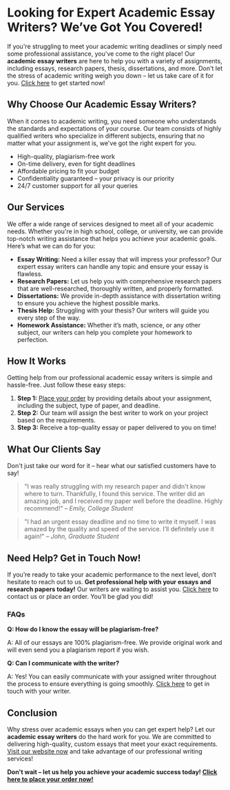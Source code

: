 # Looking for Expert Academic Essay Writers? We’ve Got You Covered!

If you're struggling to meet your academic writing deadlines or simply need some professional assistance, you've come to the right place! Our **academic essay writers** are here to help you with a variety of assignments, including essays, research papers, thesis, dissertations, and more. Don't let the stress of academic writing weigh you down – let us take care of it for you. [Click here](https://tinyurl.com/topessay?keyword=academic+essay+writers) to get started now!

## Why Choose Our Academic Essay Writers?

When it comes to academic writing, you need someone who understands the standards and expectations of your course. Our team consists of highly qualified writers who specialize in different subjects, ensuring that no matter what your assignment is, we've got the right expert for you.

- High-quality, plagiarism-free work
- On-time delivery, even for tight deadlines
- Affordable pricing to fit your budget
- Confidentiality guaranteed – your privacy is our priority
- 24/7 customer support for all your queries

## Our Services

We offer a wide range of services designed to meet all of your academic needs. Whether you're in high school, college, or university, we can provide top-notch writing assistance that helps you achieve your academic goals. Here’s what we can do for you:

- **Essay Writing:** Need a killer essay that will impress your professor? Our expert essay writers can handle any topic and ensure your essay is flawless.
- **Research Papers:** Let us help you with comprehensive research papers that are well-researched, thoroughly written, and properly formatted.
- **Dissertations:** We provide in-depth assistance with dissertation writing to ensure you achieve the highest possible marks.
- **Thesis Help:** Struggling with your thesis? Our writers will guide you every step of the way.
- **Homework Assistance:** Whether it’s math, science, or any other subject, our writers can help you complete your homework to perfection.

## How It Works

Getting help from our professional academic essay writers is simple and hassle-free. Just follow these easy steps:

1. **Step 1:** [Place your order](https://tinyurl.com/topessay?keyword=academic+essay+writers) by providing details about your assignment, including the subject, type of paper, and deadline.
2. **Step 2:** Our team will assign the best writer to work on your project based on the requirements.
3. **Step 3:** Receive a top-quality essay or paper delivered to you on time!

## What Our Clients Say

Don't just take our word for it – hear what our satisfied customers have to say!

> "I was really struggling with my research paper and didn't know where to turn. Thankfully, I found this service. The writer did an amazing job, and I received my paper well before the deadline. Highly recommend!" – _Emily, College Student_

> "I had an urgent essay deadline and no time to write it myself. I was amazed by the quality and speed of the service. I’ll definitely use it again!" – _John, Graduate Student_

## Need Help? Get in Touch Now!

If you’re ready to take your academic performance to the next level, don’t hesitate to reach out to us. **Get professional help with your essays and research papers today!** Our writers are waiting to assist you. [Click here](https://tinyurl.com/topessay?keyword=academic+essay+writers) to contact us or place an order. You’ll be glad you did!

### FAQs

**Q: How do I know the essay will be plagiarism-free?**

A: All of our essays are 100% plagiarism-free. We provide original work and will even send you a plagiarism report if you wish.

**Q: Can I communicate with the writer?**

A: Yes! You can easily communicate with your assigned writer throughout the process to ensure everything is going smoothly. [Click here](https://tinyurl.com/topessay?keyword=academic+essay+writers) to get in touch with your writer.

## Conclusion

Why stress over academic essays when you can get expert help? Let our **academic essay writers** do the hard work for you. We are committed to delivering high-quality, custom essays that meet your exact requirements. [Visit our website now](https://tinyurl.com/topessay?keyword=academic+essay+writers) and take advantage of our professional writing services!

**Don't wait – let us help you achieve your academic success today! [Click here to place your order now!](https://tinyurl.com/topessay?keyword=academic+essay+writers)**
